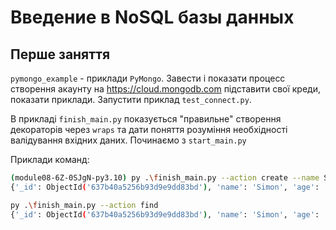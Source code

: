 # Введение в NoSQL базы данных

## Перше заняття

`pymongo_example` - приклади `PyMongo`. Завести і показати процесс створення акаунту на https://cloud.mongodb.com
підставити свої креди, показати приклади. Запустити приклад `test_connect.py`.

В прикладі `finish_main.py` показується "правильне" створення декораторів через `wraps` та 
дати поняття розуміння необхідності валідування вхідних даних. Починаємо з `start_main.py`

Приклади команд:

```bash
(module08-6Z-0SJgN-py3.10) py .\finish_main.py --action create --name Simon --age 4 --features "Вредний" "Ходить мимо лотка"
{'_id': ObjectId('637b40a5256b93d9e9dd83bd'), 'name': 'Simon', 'age': '4', 'features': ['Вредний', 'Ходить мимо лотка']}
```

```bash
py .\finish_main.py --action find                                                                
{'_id': ObjectId('637b40a5256b93d9e9dd83bd'), 'name': 'Simon', 'age': '4', 'features': ['Вредний', 'Ходить мимо лотка']}

```